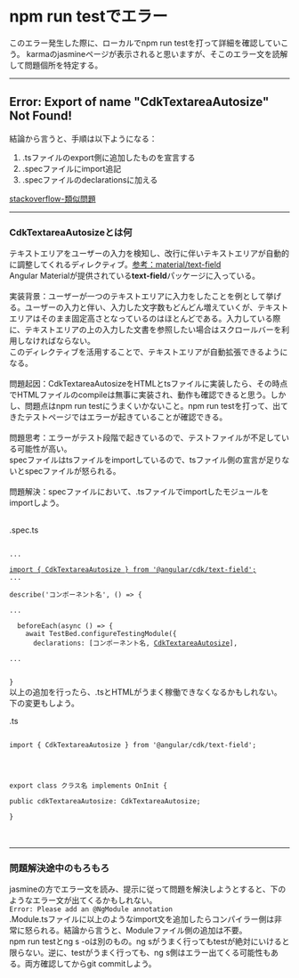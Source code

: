 # npm run testでエラー

このエラー発生した際に、ローカルでnpm run testを打って詳細を確認していこう。
karmaのjasmineページが表示されると思いますが、そこのエラー文を読解して問題個所を特定する。
<br>

---

## Error: Export of name "CdkTextareaAutosize" Not Found!

結論から言うと、手順は以下ようになる：
1. .tsファイルのexport側に追加したものを宣言する
2. .specファイルにimport追記
3. .specファイルのdeclarationsに加える

<a href="https://stackoverflow.com/questions/54759915/failed-unexpected-directive-contactdetailscomponent-imported-by-the-module-d">stackoverflow-類似問題</a>

---

### CdkTextareaAutosizeとは何

テキストエリアをユーザーの入力を検知し、改行に伴いテキストエリアが自動的に調整してくれるディレクティブ。<a href="https://material.angular.io/cdk/text-field/overview">参考：material/text-field</a><br>
Angular Materialが提供されている<strong>text-field</strong>パッケージに入っている。<br><br>
実装背景：ユーザーが一つのテキストエリアに入力をしたことを例として挙げる。ユーザーの入力と伴い、入力した文字数もどんどん増えていくが、テキストエリアはそのまま固定高さとなっているのはほとんどである。入力している際に、テキストエリアの上の入力した文書を参照したい場合はスクロールバーを利用しなければならない。<br>このディレクティブを活用することで、テキストエリアが自動拡張できるようになる。<br><br>
問題起因：CdkTextareaAutosizeをHTMLとtsファイルに実装したら、その時点でHTMLファイルのcompileは無事に実装され、動作も確認できると思う。しかし、問題点はnpm run testにうまくいかないこと。npm run testを打って、出てきたテストページではエラーが起きていることが確認できる。<br><br>
問題思考：エラーがテスト段階で起きているので、テストファイルが不足している可能性が高い。<br>
specファイルはtsファイルをimportしているので、tsファイル側の宣言が足りないとspecファイルが怒られる。<br><br>
問題解決：specファイルにおいて、.tsファイルでimportしたモジュールをimportしよう。
<br><br>
<p>.spec.ts</p>
<code>
...<br>
<u>import { CdkTextareaAutosize } from '@angular/cdk/text-field';</u>
...<br>
describe('コンポーネント名', () => {
<br>...<br>
  beforeEach(async () => {
    await TestBed.configureTestingModule({
      declarations: [コンポーネント名, <u>CdkTextareaAutosize</u>],
      <br>...</br>
  <br>}
</code>
以上の追加を行ったら、.tsとHTMLがうまく稼働できなくなるかもしれない。
下の変更もしよう。<br>
<p>.ts</p>
<code>
import { CdkTextareaAutosize } from '@angular/cdk/text-field';
<br>
<br>
export class クラス名 implements OnInit {<br>  
public cdkTextareaAutosize: CdkTextareaAutosize;
  <br>}
</code>
<br><br>
<hr>

### 問題解決途中のもろもろ
jasmineの方でエラー文を読み、提示に従って問題を解決しようとすると、下のようなエラー文が出てくるかもしれない。<br>
<code>Error: Please add an @NgModule annotation</code><br>
.Module.tsファイルに以上のようなimport文を追加したらコンパイラー側は非常に怒られる。結論から言うと、Moduleファイル側の追加は不要。
<br>
npm run testとng s -oは別のもの。ng sがうまく行ってもtestが絶対にいけると限らない。逆に、testがうまく行っても、ng s側はエラー出てくる可能性もある。両方確認してからgit commitしよう。



